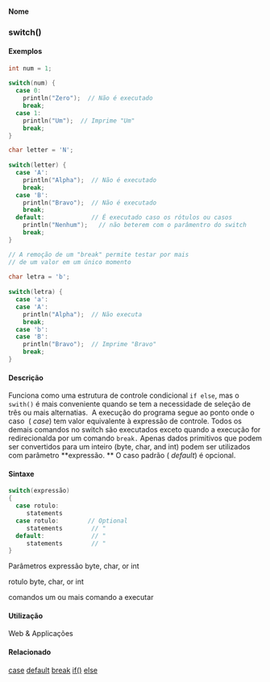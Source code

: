 
#### Nome
### switch()

#### Exemplos

```pde
int num = 1; 
 
switch(num) { 
  case 0: 
    println("Zero");  // Não é executado
    break; 
  case 1: 
    println("Um");  // Imprime "Um" 
    break; 
} 

```



```pde
char letter = 'N'; 
 
switch(letter) { 
  case 'A': 
    println("Alpha");  // Não é executado
    break; 
  case 'B': 
    println("Bravo");  // Não é executado 
    break; 
  default:             // É executado caso os rótulos ou casos
    println("Nenhum");   // não beterem com o parâmentro do switch
    break; 
} 

```



```pde
// A remoção de um "break" permite testar por mais  
// de um valor em um único momento
 
char letra = 'b'; 
 
switch(letra) { 
  case 'a': 
  case 'A': 
    println("Alpha");  // Não executa 
    break; 
  case 'b': 
  case 'B': 
    println("Bravo");  // Imprime "Bravo" 
    break; 
} 

```



#### Descrição
Funciona como uma estrutura de controle condicional `if else`, mas o `swith()`
é mais conveniente quando se tem a necessidade de
seleção de três ou mais alternatias.  A
execução do programa segue ao ponto onde o caso  ( *case*)
tem valor equivalente à expressão de controle. Todos os
demais comandos no switch são executados exceto quando a
execução for redirecionalda por um comando `break.`
Apenas dados primitivos que podem ser convertidos para um inteiro
(byte, char, and int) podem ser utilizados com parâmetro **expressão. ** O caso padrão ( *default*) é opcional.

#### Sintaxe
```pde
switch(expressão)
{
  case rotulo: 
     statements          
  case rotulo:        // Optional
     statements        // "
  default:             // "
     statements        // "
}

```
Parâmetros
expressão
byte, char, or int


rotulo
byte, char, or int


comandos
um ou mais comando a executar



#### Utilização

	
Web & Applicações

#### Relacionado
[case](case
)
[default](default
)
[break](break
)
[if()](if_
)
[else](else
)

